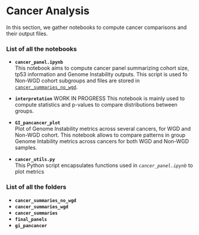# Cancer Analysis

In this section, we gather notebooks to compute cancer comparisons and their output files.

### List of all the notebooks

- **`cancer_panel.ipynb`**  
This notebook aims to compute cancer panel summarizing cohort size, tp53 information and Genome Instability outputs. This script is used fo Non-WGD cohort subgroups and files are stored in [`cancer_summaries_no_wgd`](./cancer_summaries_no_wgd).

- **`interpretation`** 
WORK IN PROGRESS
This notebook is mainly used to compute statistics and p-values to compare distributions between groups. 

- **`GI_pancancer_plot`**  
Plot of Genome Instability metrics across several cancers, for WGD  and Non-WGD cohort. This notebook allows to compare patterns in group Genome Intability metrics across cancers for both WGD and Non-WGD samples.

- **`cancer_utils.py`**  
This Python script encapsulates functions used in *`cancer_panel.ipynb`* to plot metrics


### List of all the folders
- **`cancer_summaries_no_wgd`** 
- **`cancer_summaries_wgd`** 
- **`cancer_summaries`** 
- **`final_panels`** 
- **`gi_pancancer`** 
